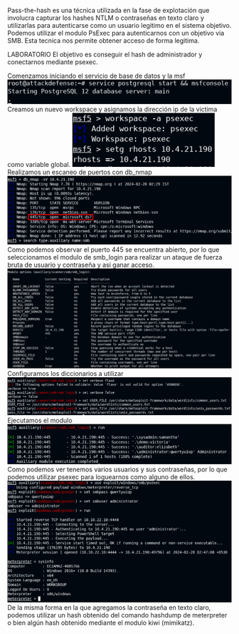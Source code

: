 Pass-the-hash es una técnica utilizada en la fase de explotación que involucra capturar los hashes NTLM o contraseñas en texto claro y utilizarlas para autenticarse como un usuario legitimo en el sistema objetivo.
Podemos utilizar el modulo PsExec para autenticarnos con un objetivo via SMB.
Esta tecnica nos permite obtener acceso de forma legitima.


LABORATORIO
El objetivo es conseguir el hash de administrador y conectarnos mediante psexec.

Comenzamos iniciando el servicio de base de datos y la msf
![](../../../../Images/Pasted%20image%2020240227175847.png)
Creamos un nuevo workspace y asignamos la dirección ip de la victima como variable global.
![](../../../../Images/Pasted%20image%2020240227175951.png)
Realizamos un escaneo de puertos con db_nmap
![](../../../../Images/Pasted%20image%2020240227180202.png)
Como podemos observar el puerto 445 se encuentra abierto, por lo que seleccionamos el modulo de smb_login para realizar un ataque de fuerza bruta de usuario y contraseña y así ganar acceso.
![](../../../../Images/Pasted%20image%2020240227180313.png)
Configuramos los diccionarios a utilizar 
![](../../../../Images/Pasted%20image%2020240227180458.png)
Ejecutamos el modulo
![](../../../../Images/Pasted%20image%2020240227181533.png)
Como podemos ver tenemos varios usuarios y sus contraseñas, por lo que podemos utilizar psexec para loguearnos como alguno de ellos.
![](../../../../Images/Pasted%20image%2020240227181725.png)
De la misma forma en la que agregamos la contraseña en texto claro, podemos utilizar un hash obtenido del comando hashdump de meterpreter o bien algún hash obtenido mediante el modulo kiwi (mimikatz).